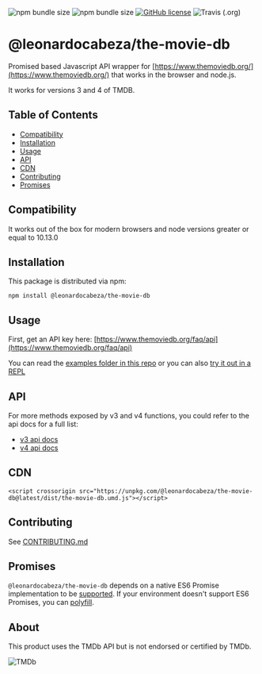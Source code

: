 ![npm bundle size](https://img.shields.io/bundlephobia/min/@leonardocabeza/the-movie-db?style=flat-square)
![npm bundle size](https://img.shields.io/bundlephobia/minzip/@leonardocabeza/the-movie-db?style=flat-square)
[![GitHub license](https://img.shields.io/github/license/leocabeza/the-movie-db.svg?style=popout)](https://github.com/leocabeza/the-movie-db/blob/master/LICENSE)
![Travis (.org)](https://img.shields.io/travis/leocabeza/the-movie-db.svg?style=popout)

# @leonardocabeza/the-movie-db

Promised based Javascript API wrapper for [https://www.themoviedb.org/](https://www.themoviedb.org/) that works in the browser and node.js.

It works for versions 3 and 4 of TMDB.

## Table of Contents

- [Compatibility](#compatibility)
- [Installation](#installation)
- [Usage](#usage)
- [API](#api)
- [CDN](#cdn)
- [Contributing](#contributing)
- [Promises](#promises)

## Compatibility

It works out of the box for modern browsers and node versions greater or equal to 10.13.0

## Installation

This package is distributed via npm:

```
npm install @leonardocabeza/the-movie-db
```

## Usage

First, get an API key here: [https://www.themoviedb.org/faq/api](https://www.themoviedb.org/faq/api)

You can read the [examples folder in this repo](examples) or you can also [try it out in a REPL](https://repl.it/@leonardocabeza/TheMovieDb-usage)

## API

For more methods exposed by v3 and v4 functions, you could refer to the api docs for a full list:
* [v3 api docs](docs/v3-api.md)
* [v4 api docs](docs/v4-api.md)

## CDN

`<script crossorigin src="https://unpkg.com/@leonardocabeza/the-movie-db@latest/dist/the-movie-db.umd.js"></script>`

## Contributing

See [CONTRIBUTING.md](CONTRIBUTING.md)

## Promises

`@leonardocabeza/the-movie-db` depends on a native ES6 Promise implementation to be [supported](http://caniuse.com/promises).
If your environment doesn't support ES6 Promises, you can [polyfill](https://github.com/jakearchibald/es6-promise).

## About

This product uses the TMDb API but is not endorsed or certified by TMDb.

![TMDb](https://www.themoviedb.org/assets/2/v4/logos/v2/blue_short-8e7b30f73a4020692ccca9c88bafe5dcb6f8a62a4c6bc55cd9ba82bb2cd95f6c.svg)
